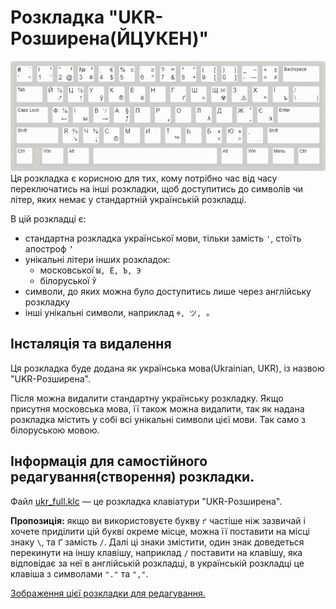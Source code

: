 # Розкладка "UKR-Розширена(ЙЦУКЕН)"

![ukr_full.png](ukr_full.png)
Ця розкладка є корисною для тих, кому потрібно час від часу переключатись на інші розкладки, щоб доступитись до символів чи літер, яких немає у стандартній українській розкладці.

В цій розкладці є:
- стандартна розкладка української мови, тільки замість `'`, стоїть апостроф `’`
- унікальні літери інших розкладок:
  - московської `Ы, Ё, Ъ, Э`
  - білоруської `Ў`
- символи, до яких можна було доступитись лише через англійську розкладку
- інші унікальні символи, наприклад `ꑭ, ツ, ₚ`

## Інсталяція та видалення

Ця розкладка буде додана як українська мова(Ukrainian, UKR), із назвою "UKR-Розширена". 

Після можна видалити стандартну українську розкладку. Якщо присутня московська мова, її також можна видалити, так як надана розкладка містить у собі всі унікальні символи цієї мови. Так само з білоруською мовою.

## Інформація для самостійного редагування(створення) розкладки.

Файл [ukr_full.klc](ukr_full.klc) — це розкладка клавіатури "UKR-Розширена".

__Пропозиція:__ якщо ви використовуєте букву `ґ` частіше ніж зазвичай і хочете приділити цій букві окреме місце, можна її поставити на місці знаку `\`, та `Ґ` замість `/`. Далі ці знаки змістити, один знак доведеться перекинути на іншу клавішу, наприклад `/` поставити на клавішу, яка відповідає за неї в англійській розкладці, в українській розкладці це клавіша з символами `"."` та `","`.

[<ins>Зображення цієї розкладки для редагування.</ins>](http://www.keyboard-layout-editor.com/#/gists/1b2f282604da049b383f3763a1a1713d)